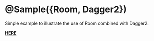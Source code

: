 # @Sample({Room, Dagger2})

Simple example to illustrate the use of Room combined with Dagger2.

[**HERE**](https://github.com/omaflak/Room-Dagger2-Sample/tree/master/app/src/main/java/me/aflak/roomexample)
